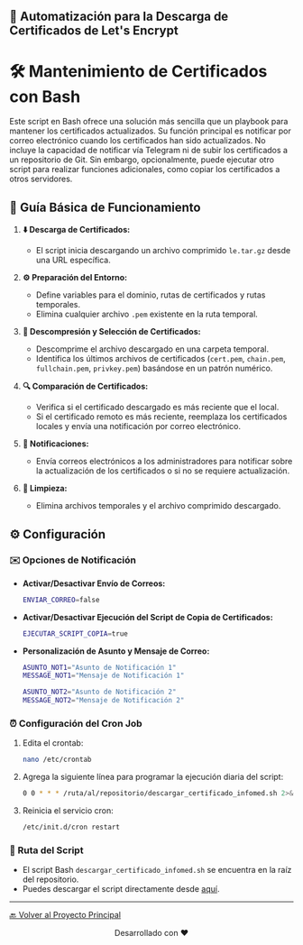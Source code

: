 ## 🔐 Automatización para la Descarga de Certificados de Let's Encrypt

# 🛠️ Mantenimiento de Certificados con Bash

Este script en Bash ofrece una solución más sencilla que un playbook para mantener los certificados actualizados. Su función principal es notificar por correo electrónico cuando los certificados han sido actualizados. No incluye la capacidad de notificar vía Telegram ni de subir los certificados a un repositorio de Git. Sin embargo, opcionalmente, puede ejecutar otro script para realizar funciones adicionales, como copiar los certificados a otros servidores.

## 📖 Guía Básica de Funcionamiento

1. **⬇️ Descarga de Certificados:**
   - El script inicia descargando un archivo comprimido `le.tar.gz` desde una URL específica.

2. **⚙️ Preparación del Entorno:**
   - Define variables para el dominio, rutas de certificados y rutas temporales.
   - Elimina cualquier archivo `.pem` existente en la ruta temporal.

3. **📂 Descompresión y Selección de Certificados:**
   - Descomprime el archivo descargado en una carpeta temporal.
   - Identifica los últimos archivos de certificados (`cert.pem`, `chain.pem`, `fullchain.pem`, `privkey.pem`) basándose en un patrón numérico.

4. **🔍 Comparación de Certificados:**
   - Verifica si el certificado descargado es más reciente que el local.
   - Si el certificado remoto es más reciente, reemplaza los certificados locales y envía una notificación por correo electrónico.

5. **📧 Notificaciones:**
   - Envía correos electrónicos a los administradores para notificar sobre la actualización de los certificados o si no se requiere actualización.

6. **🧹 Limpieza:**
   - Elimina archivos temporales y el archivo comprimido descargado.

## ⚙️ Configuración

### ✉️ Opciones de Notificación

- **Activar/Desactivar Envío de Correos:**
  ```bash
  ENVIAR_CORREO=false
  ```

- **Activar/Desactivar Ejecución del Script de Copia de Certificados:**
  ```bash
  EJECUTAR_SCRIPT_COPIA=true
  ```

- **Personalización de Asunto y Mensaje de Correo:**
  ```bash
  ASUNTO_NOT1="Asunto de Notificación 1"
  MESSAGE_NOT1="Mensaje de Notificación 1"

  ASUNTO_NOT2="Asunto de Notificación 2"
  MESSAGE_NOT2="Mensaje de Notificación 2"
  ```

### ⏰ Configuración del Cron Job

1. Edita el crontab:
   ```bash
   nano /etc/crontab
   ```

2. Agrega la siguiente línea para programar la ejecución diaria del script:
   ```bash
   0 0 * * * /ruta/al/repositorio/descargar_certificado_infomed.sh 2>&1
   ```

3. Reinicia el servicio cron:
   ```bash
   /etc/init.d/cron restart
   ```

### 📜 Ruta del Script

- El script Bash `descargar_certificado_infomed.sh` se encuentra en la raíz del repositorio.
- Puedes descargar el script directamente desde [aquí](../descargar_certificado_infomed.sh).

---

[🔙 Volver al Proyecto Principal](../)

<p align="center">
Desarrollado con ❤️
</p>
